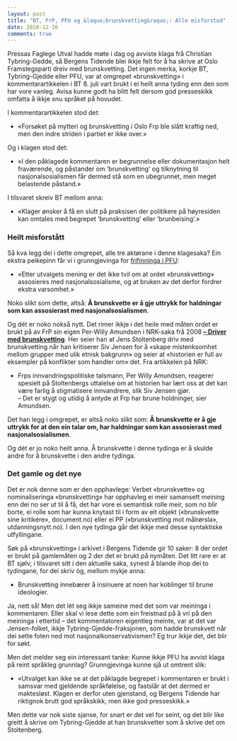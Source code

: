 ```yaml
---
layout: post
title: "BT, FrP, PFU og &laquo;brunskvetting&raquo;: Alle misforstod"
date: 2020-12-16
comments: true
---
```

<style>
  ol {
  margin-left: 0;
  padding-left: 0;
}
ol li {
  display: block;
  margin-bottom: .4em;
  margin-left: 2em;
}
ol li::before {
  display: inline-block;
  content: "(" counter(item) ") ";
  counter-increment: item;
  width: 2em;
  margin-left: -2em;
}
figcaption {
    color: #333;
    text-align: center;
    font-family: Optima, Candara, Calibri, Arial, sans-serif;
    font-size: .8em;
  line-height: 1.2em;
}	
  .zoom:hover {
  -ms-transform: scale(3); /* IE 9 */
  -webkit-transform: scale(3); /* Safari 3-8 */
  transform: scale(2); 
  transform-origin: 100% 0%;
}
  .small {
  font-variant: small-caps;
}
</style>

<div class="ingress"><p>Pressas Faglege Utval hadde møte i dag og avviste klaga frå Christian Tybring-Gedde, så Bergens Tidende blei ikkje felt for å ha skrive at Oslo Framstegsparti dreiv med brunskvetting. Det ingen merka, korkje BT, Tybring-Gjedde eller PFU, var at omgrepet &laquo;brunskvetting&raquo; i kommentarartikkelen i BT 8. juli vart brukt i ei heilt anna tyding enn den som har vore vanleg. Avisa kunne godt ha blitt felt dersom god presseskikk omfatta å ikkje snu språket på hovudet.</p></div>
<p>I kommentarartikkelen stod det:
<ul><li>
«Forsøket på mytteri og brunskvetting i Oslo Frp ble slått kraftig ned, men den indre striden i partiet er ikke over.»</li></ul></p>
<p>Og i klagen stod det:
<ul><li>
«I den påklagede kommentaren er begrunnelse eller dokumentasjon helt fraværende, og påstander om ‘brunskvetting’ og tilknytning til nasjonalsosialismen får dermed stå som en ubegrunnet, men meget belastende påstand.»</li></ul>
</p>
<p>I tilsvaret skreiv BT mellom anna:
  <ul><li>&laquo;Klager ønsker å få en slutt på praksisen der politikere på høyresiden kan omtales med begrepet ‘brunskvetting’ eller ‘brunbeising’.&raquo;</li></ul>
  </p>
  <h3>Heilt misforstått</h3>
  <p>Så kva legg dei i dette omgrepet, alle tre aktørane i denne klagesaka? Ein ekstra peikepinn får vi i grunngjevinga for <a href="https://presse.no/pfu-sak/157-20/">frifinninga i PFU</a>:
  <ul><li>&laquo;Etter utvalgets mening er det ikke tvil om at ordet «brunskvetting» assosieres med nasjonalsosialisme, og at bruken av det derfor fordrer ekstra varsomhet.&raquo;
    </li></ul><p>Noko slikt som dette, altså: <b>Å brunskvette er å gje uttrykk for haldningar som kan assosierast med nasjonalsosialismen</b>.
  </p><p>Og dét er noko nokså nytt. Det rimer ikkje i det heile med måten ordet er brukt på av FrP sin eigen Per-Willy Amundsen i NRK-saka frå 2008 <a href="https://www.nrk.no/norge/--driver-med-brunskvetting-1.6213922"><b>– Driver med brunskvetting</b></a>. Her seier han at Jens Stoltenberg driv med brunskvetting når han kritiserer Siv Jensen for å  &laquo;skape mistenksomhet mellom grupper med ulik etnisk bakgrunn&raquo; og seier at &laquo;historien er full av eksempler på konflikter som handler om&raquo; det. Fra artikkelen på NRK:
  <ul><li>Frps innvandringspolitiske talsmann, Per Willy Amundsen, reagerer spesielt på Stoltenbergs uttalelse om at historien har lært oss at det kan være farlig å stigmatisere innvandrere, slik Siv Jensen gjør.<br/>
    – Det er stygt og utidig å antyde at Frp har brune holdninger, sier Amundsen.</li></ul>
  </p>
  <p>Det han legg i omgrepet, er altså noko slikt som: <b>Å brunskvette er å gje uttrykk for at den ein talar om, har haldningar som kan assosierast med nasjonalsosialismen</b>.
  </p><p>Og dét er jo noko heilt anna. Å brunskvette i denne tydinga er å skulde andre for å brunskvette i den andre tydinga.</p>
  <h3>Det gamle og det nye</h3
  <p>Det er nok denne som er den opphavlege: Verbet &laquo;brunskvette&raquo; og nominaliseringa &laquo;brunskvetting&raquo; har opphavleg ei meir samansett meining enn dei no ser ut til å få, det har vore ei semantisk rolle meir, som no blir borte, ei rolle som har kunna knytast til i form av eit objekt (&laquo;brunskvette sine kritikere&raquo;, document.no) eller ei PP (&laquo;brunskvetting mot målrørsla&raquo;, utdanningsnytt.no). I den nye tydinga går det ikkje med desse syntaktiske utfyllingane.
  </p><p>Søk på &laquo;brunskvetting&raquo; i arkivet i Bergens Tidende gir 10 saker: 8 der ordet er brukt på gamlemåten og 2 der det er brukt på nymåten. Det litt rare er at BT sjølv, i tilsvaret sitt i den aktuelle saka, synest å blande ihop dei to tydingane, for dei skriv òg, mellom mykje anna:<ul><li>Brunskvetting innebærer å insinuere at noen har koblinger til brune ideologier. </li></ul><p>
  Ja, nett så! Men det lét seg ikkje sameine med det som var meininga i kommentaren. Eller skal vi lese dette som ein freistnad på å vri på den meininga i ettertid – det  kommentatoren eigentleg meinte, var at det var Jensen-folket, ikkje Tybring-Gjedde-fraksjonen, som hadde brunskvett når dei sette foten ned mot nasjonalkonservativismen? Eg trur ikkje det, det blir for søkt.
  </p>
  <p>Men det melder seg ein interessant tanke: Kunne ikkje PFU ha avvist klaga på reint språkleg grunnlag? Grunngjevinga kunne sjå ut omtrent slik:<ul><li>
  &laquo;Utvalget kan ikke se at det påklagde begrepet i kommentaren er brukt i samsvar med gjeldende språkfølelse, og fastslår at det dermed er maktesløst. Klagen er derfor uten gjenstand, og Bergens Tidende har riktignok brutt god språkskikk, men ikke god presseskikk.&raquo;
  </li></ul>
  </p><p>Men dette var nok siste sjanse, for snart er det vel for seint, og det blir like greitt å skrive om Tybring-Gjedde at han brunskvetter som å skrive det om Stoltenberg. 
  </p>
